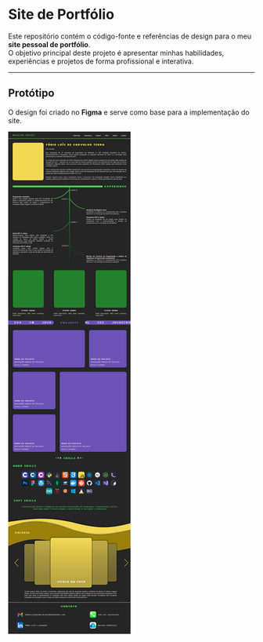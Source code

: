 # Site de Portfólio

Este repositório contém o código-fonte e referências de design para o meu **site pessoal de portfólio**.  
O objetivo principal deste projeto é apresentar minhas habilidades, experiências e projetos de forma profissional e interativa.

---

## Protótipo

O design foi criado no **Figma** e serve como base para a implementação do site.  

![Tela do Protótipo](prototipos/portifolio-prototipo.png)
